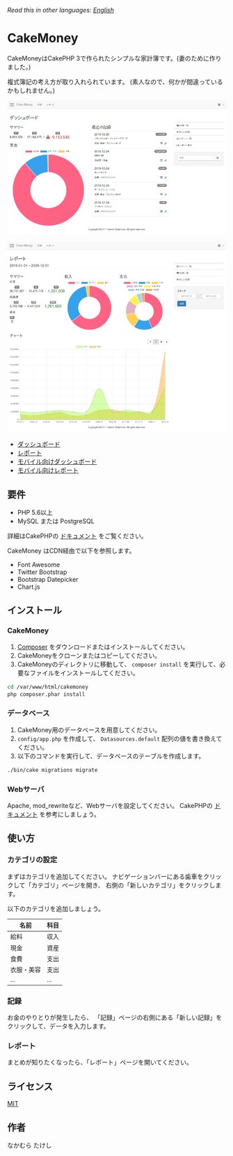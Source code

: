 *Read this in other languages: [English](README.md)*

# CakeMoney

CakeMoneyはCakePHP 3で作られたシンプルな家計簿です。(妻のために作りました。)

複式簿記の考え方が取り入れられています。
(素人なので、何かが間違っているかもしれません。)

![Dashboard](webroot/img/screenshots/dashboard-l-ja-s.png)

![Report](webroot/img/screenshots/report-l-ja-s.png)

* [ダッシュボード](webroot/img/screenshots/dashboard-l-ja.png)
* [レポート](webroot/img/screenshots/report-l-ja.png)
* [モバイル向けダッシュボード](webroot/img/screenshots/dashboard-s-ja.png)
* [モバイル向けレポート](webroot/img/screenshots/report-s-ja.png)

## 要件

* PHP 5.6以上
* MySQL または PostgreSQL

詳細はCakePHPの
[ドキュメント](https://book.cakephp.org/3.0/ja/installation.html)
をご覧ください。

CakeMoney はCDN経由で以下を参照します。
* Font Awesome
* Twitter Bootstrap
* Bootstrap Datepicker
* Chart.js

## インストール

### CakeMoney

1. [Composer](http://getcomposer.org/doc/00-intro.md)
をダウンロードまたはインストールしてください。
2. CakeMoneyをクローンまたはコピーしてください。
3. CakeMoneyのディレクトリに移動して、
`composer install` を実行して、必要なファイルをインストールしてください。
```bash
cd /var/www/html/cakemoney
php composer.phar install
```

### データベース

1. CakeMoney用のデータベースを用意してください。
2. `config/app.php` を作成して、
`Datasources.default` 配列の値を書き換えてください。
3. 以下のコマンドを実行して、データベースのテーブルを作成します。
```bash
./bin/cake migrations migrate
```

### Webサーバ

Apache, mod_rewriteなど、Webサーバを設定してください。
CakePHPの [ドキュメント](https://book.cakephp.org/3.0/ja/installation.html#url-rewriting)
を参考にしましょう。

## 使い方

### カテゴリの設定

まずはカテゴリを追加してください。
ナビゲーションバーにある歯車をクリックして「カテゴリ」ページを開き、
右側の「新しいカテゴリ」をクリックします。

以下のカテゴリを追加しましょう。

| 名前       | 科目 |
|------------|------|
| 給料       | 収入 |
| 現金       | 資産 |
| 食費       | 支出 |
| 衣服・美容 | 支出 |
| ...        | ...  |

### 記録

お金のやりとりが発生したら、
「記録」ページの右側にある「新しい記録」をクリックして、データを入力します。

### レポート

まとめが知りたくなったら、「レポート」ページを開いてください。

## ライセンス

[MIT](LICENSE)

## 作者

なかむら たけし
